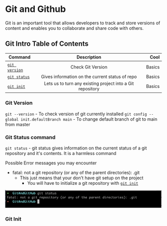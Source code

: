 # Git and Github

Git is an important tool that allows developers to track and store versions of content and enables you to collaborate and share code with others.

## Git Intro Table of Contents

| Command                       |                        Description                         |   Cool |
| ----------------------------- | :--------------------------------------------------------: | -----: |
| [`git version`](#git-version) |                     Check Git Version                      | Basics |
| [`git status`](#git-status)   |      Gives information on the current status of repo       | Basics |
| [`git init`](#git-init)       | Lets us to turn any existing project into a Git repository | Basics |

### Git Version

`git --version` - To check version of git currently installed
`git config --global init.defaultBranch main` - To change default branch of git to main from master

### Git Status command

`git status` - git status gives information on the current status of a git repository and it's contents. It is a harmless command

Possible Error messages you may encounter

- fatal: not a git repository (or any of the parent directories): .git
  - This just means that your don't have git setup on the project
    - You will have to initialize a git repository with [`git init`](#git-init)

![Git Status](Images/Git/gitStatus.png)

### Git Init
